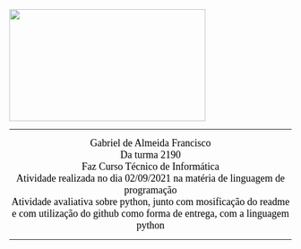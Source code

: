 <img src="https://www1.satc.edu.br/parcelamento_satc/assets/img/logotipo_horizontal.png" width="350" height="200" />
<hr size="3" color=black>
<center>
<font color="#000000" size="4" face="Verdana">Gabriel de Almeida Francisco</font>
<br>
<font color="#000000" size="4" face="Arial Black">Da turma 2190</font>
<br>
<font color="#000000" size="4" face="Arial Black">Faz Curso Técnico de Informática</font>
<br>
<font color="#000000" size="4" face="Arial Black">Atividade realizada no dia 02/09/2021 na matéria de linguagem de programação</font>
<br>
<font color="#000000" size="4" face="Arial Black">Atividade avaliativa sobre python, junto com mosificação do readme e com utilização do github como forma de entrega, com a linguagem python</font>
</center>
<hr size="3" color=black>
